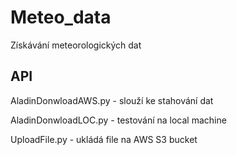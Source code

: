 # Meteo_data
Získávání meteorologických dat
## API 
AladinDonwloadAWS.py - slouží ke stahování dat

AladinDonwloadLOC.py - testování na local machine

UploadFile.py - ukládá file na AWS S3 bucket

